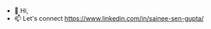 - 👋 Hi,
- 📫 Let's connect https://www.linkedin.com/in/sainee-sen-gupta/

<!---
Sainee26/Sainee26 is a ✨ special ✨ repository because its `README.md` (this file) appears on your GitHub profile.
You can click the Preview link to take a look at your changes.
--->
